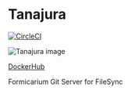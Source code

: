 # Tanajura

[![CircleCI](https://circleci.com/gh/formicarium/tanajura.svg?style=svg)](https://circleci.com/gh/formicarium/tanajura)

![Tanajura image](http://i.imgur.com/PhXQrl2.jpg)

[DockerHub](https://hub.docker.com/r/formicarium/tanajura/)

Formicarium Git Server for FileSync